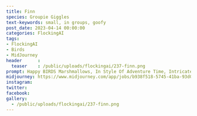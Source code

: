 ```yaml
---
title: Finn
species: Groupie Giggles
text-keywords: small, in groups, goofy
post_date: 2023-04-14 00:00:00
categories: FlockingAI
tags:
- FlockingAI
- Birds
- MidJourney 
header      :
  teaser    : /public/uploads/flockingai/237-finn.png
prompt: Happy BIRDS Marshmallows, In Style Of Adventure Time, Intricate Detail, Concept Art, artistic creative 
midjourney: https://www.midjourney.com/app/jobs/b938f518-5745-41ba-93d0-ca0ca2bb1835
instagram: 
twitter: 
facebook: 
gallery: 
  - /public/uploads/flockingai/237-finn.png
---
```


